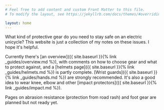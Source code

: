 ```yaml
---
# Feel free to add content and custom Front Matter to this file.
# To modify the layout, see https://jekyllrb.com/docs/themes/#overriding-theme-defaults

layout: home
---
```


What kind of protective gear do you need to stay safe on an electric unicycle?
This website is just a collection of my notes on these issues. I hope it's
helpful.

Currently there's [an overview]({{ site.baseurl }}{% link _guides/overview.md
%}), with comments on how to choose gear and what to protect against, and a
[helmets page]({{ site.baseurl }}{% link _guides/helmets.md %}) is partly
complete. [Wrist guards]({{ site.baseurl }}{% link _guides/hands.md %}) are
strongly recommended. It's also a good idea to wear knee, elbow and other
[impact protectors]({{ site.baseurl }}{% link _guides/impact.md %}).

Pages on abrasion resistance (protection from road rash) and foot gear are
planned but not ready yet.
